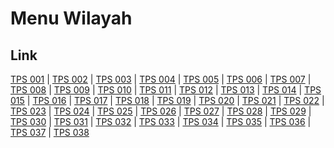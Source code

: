 # Menu Wilayah

## Link

[TPS 001](https://github.com/gigit-pemilu/pemilu-2024-64-kalimantan-timur/tree/main/pilpres/hitung-suara/sub/64-kalimantan-timur/sub/74-kota-bontang/sub/03-bontang-barat/sub/1002-gunung-telihan/sub/001-tps)
 | 
[TPS 002](https://github.com/gigit-pemilu/pemilu-2024-64-kalimantan-timur/tree/main/pilpres/hitung-suara/sub/64-kalimantan-timur/sub/74-kota-bontang/sub/03-bontang-barat/sub/1002-gunung-telihan/sub/002-tps)
 | 
[TPS 003](https://github.com/gigit-pemilu/pemilu-2024-64-kalimantan-timur/tree/main/pilpres/hitung-suara/sub/64-kalimantan-timur/sub/74-kota-bontang/sub/03-bontang-barat/sub/1002-gunung-telihan/sub/003-tps)
 | 
[TPS 004](https://github.com/gigit-pemilu/pemilu-2024-64-kalimantan-timur/tree/main/pilpres/hitung-suara/sub/64-kalimantan-timur/sub/74-kota-bontang/sub/03-bontang-barat/sub/1002-gunung-telihan/sub/004-tps)
 | 
[TPS 005](https://github.com/gigit-pemilu/pemilu-2024-64-kalimantan-timur/tree/main/pilpres/hitung-suara/sub/64-kalimantan-timur/sub/74-kota-bontang/sub/03-bontang-barat/sub/1002-gunung-telihan/sub/005-tps)
 | 
[TPS 006](https://github.com/gigit-pemilu/pemilu-2024-64-kalimantan-timur/tree/main/pilpres/hitung-suara/sub/64-kalimantan-timur/sub/74-kota-bontang/sub/03-bontang-barat/sub/1002-gunung-telihan/sub/006-tps)
 | 
[TPS 007](https://github.com/gigit-pemilu/pemilu-2024-64-kalimantan-timur/tree/main/pilpres/hitung-suara/sub/64-kalimantan-timur/sub/74-kota-bontang/sub/03-bontang-barat/sub/1002-gunung-telihan/sub/007-tps)
 | 
[TPS 008](https://github.com/gigit-pemilu/pemilu-2024-64-kalimantan-timur/tree/main/pilpres/hitung-suara/sub/64-kalimantan-timur/sub/74-kota-bontang/sub/03-bontang-barat/sub/1002-gunung-telihan/sub/008-tps)
 | 
[TPS 009](https://github.com/gigit-pemilu/pemilu-2024-64-kalimantan-timur/tree/main/pilpres/hitung-suara/sub/64-kalimantan-timur/sub/74-kota-bontang/sub/03-bontang-barat/sub/1002-gunung-telihan/sub/009-tps)
 | 
[TPS 010](https://github.com/gigit-pemilu/pemilu-2024-64-kalimantan-timur/tree/main/pilpres/hitung-suara/sub/64-kalimantan-timur/sub/74-kota-bontang/sub/03-bontang-barat/sub/1002-gunung-telihan/sub/010-tps)
 | 
[TPS 011](https://github.com/gigit-pemilu/pemilu-2024-64-kalimantan-timur/tree/main/pilpres/hitung-suara/sub/64-kalimantan-timur/sub/74-kota-bontang/sub/03-bontang-barat/sub/1002-gunung-telihan/sub/011-tps)
 | 
[TPS 012](https://github.com/gigit-pemilu/pemilu-2024-64-kalimantan-timur/tree/main/pilpres/hitung-suara/sub/64-kalimantan-timur/sub/74-kota-bontang/sub/03-bontang-barat/sub/1002-gunung-telihan/sub/012-tps)
 | 
[TPS 013](https://github.com/gigit-pemilu/pemilu-2024-64-kalimantan-timur/tree/main/pilpres/hitung-suara/sub/64-kalimantan-timur/sub/74-kota-bontang/sub/03-bontang-barat/sub/1002-gunung-telihan/sub/013-tps)
 | 
[TPS 014](https://github.com/gigit-pemilu/pemilu-2024-64-kalimantan-timur/tree/main/pilpres/hitung-suara/sub/64-kalimantan-timur/sub/74-kota-bontang/sub/03-bontang-barat/sub/1002-gunung-telihan/sub/014-tps)
 | 
[TPS 015](https://github.com/gigit-pemilu/pemilu-2024-64-kalimantan-timur/tree/main/pilpres/hitung-suara/sub/64-kalimantan-timur/sub/74-kota-bontang/sub/03-bontang-barat/sub/1002-gunung-telihan/sub/015-tps)
 | 
[TPS 016](https://github.com/gigit-pemilu/pemilu-2024-64-kalimantan-timur/tree/main/pilpres/hitung-suara/sub/64-kalimantan-timur/sub/74-kota-bontang/sub/03-bontang-barat/sub/1002-gunung-telihan/sub/016-tps)
 | 
[TPS 017](https://github.com/gigit-pemilu/pemilu-2024-64-kalimantan-timur/tree/main/pilpres/hitung-suara/sub/64-kalimantan-timur/sub/74-kota-bontang/sub/03-bontang-barat/sub/1002-gunung-telihan/sub/017-tps)
 | 
[TPS 018](https://github.com/gigit-pemilu/pemilu-2024-64-kalimantan-timur/tree/main/pilpres/hitung-suara/sub/64-kalimantan-timur/sub/74-kota-bontang/sub/03-bontang-barat/sub/1002-gunung-telihan/sub/018-tps)
 | 
[TPS 019](https://github.com/gigit-pemilu/pemilu-2024-64-kalimantan-timur/tree/main/pilpres/hitung-suara/sub/64-kalimantan-timur/sub/74-kota-bontang/sub/03-bontang-barat/sub/1002-gunung-telihan/sub/019-tps)
 | 
[TPS 020](https://github.com/gigit-pemilu/pemilu-2024-64-kalimantan-timur/tree/main/pilpres/hitung-suara/sub/64-kalimantan-timur/sub/74-kota-bontang/sub/03-bontang-barat/sub/1002-gunung-telihan/sub/020-tps)
 | 
[TPS 021](https://github.com/gigit-pemilu/pemilu-2024-64-kalimantan-timur/tree/main/pilpres/hitung-suara/sub/64-kalimantan-timur/sub/74-kota-bontang/sub/03-bontang-barat/sub/1002-gunung-telihan/sub/021-tps)
 | 
[TPS 022](https://github.com/gigit-pemilu/pemilu-2024-64-kalimantan-timur/tree/main/pilpres/hitung-suara/sub/64-kalimantan-timur/sub/74-kota-bontang/sub/03-bontang-barat/sub/1002-gunung-telihan/sub/022-tps)
 | 
[TPS 023](https://github.com/gigit-pemilu/pemilu-2024-64-kalimantan-timur/tree/main/pilpres/hitung-suara/sub/64-kalimantan-timur/sub/74-kota-bontang/sub/03-bontang-barat/sub/1002-gunung-telihan/sub/023-tps)
 | 
[TPS 024](https://github.com/gigit-pemilu/pemilu-2024-64-kalimantan-timur/tree/main/pilpres/hitung-suara/sub/64-kalimantan-timur/sub/74-kota-bontang/sub/03-bontang-barat/sub/1002-gunung-telihan/sub/024-tps)
 | 
[TPS 025](https://github.com/gigit-pemilu/pemilu-2024-64-kalimantan-timur/tree/main/pilpres/hitung-suara/sub/64-kalimantan-timur/sub/74-kota-bontang/sub/03-bontang-barat/sub/1002-gunung-telihan/sub/025-tps)
 | 
[TPS 026](https://github.com/gigit-pemilu/pemilu-2024-64-kalimantan-timur/tree/main/pilpres/hitung-suara/sub/64-kalimantan-timur/sub/74-kota-bontang/sub/03-bontang-barat/sub/1002-gunung-telihan/sub/026-tps)
 | 
[TPS 027](https://github.com/gigit-pemilu/pemilu-2024-64-kalimantan-timur/tree/main/pilpres/hitung-suara/sub/64-kalimantan-timur/sub/74-kota-bontang/sub/03-bontang-barat/sub/1002-gunung-telihan/sub/027-tps)
 | 
[TPS 028](https://github.com/gigit-pemilu/pemilu-2024-64-kalimantan-timur/tree/main/pilpres/hitung-suara/sub/64-kalimantan-timur/sub/74-kota-bontang/sub/03-bontang-barat/sub/1002-gunung-telihan/sub/028-tps)
 | 
[TPS 029](https://github.com/gigit-pemilu/pemilu-2024-64-kalimantan-timur/tree/main/pilpres/hitung-suara/sub/64-kalimantan-timur/sub/74-kota-bontang/sub/03-bontang-barat/sub/1002-gunung-telihan/sub/029-tps)
 | 
[TPS 030](https://github.com/gigit-pemilu/pemilu-2024-64-kalimantan-timur/tree/main/pilpres/hitung-suara/sub/64-kalimantan-timur/sub/74-kota-bontang/sub/03-bontang-barat/sub/1002-gunung-telihan/sub/030-tps)
 | 
[TPS 031](https://github.com/gigit-pemilu/pemilu-2024-64-kalimantan-timur/tree/main/pilpres/hitung-suara/sub/64-kalimantan-timur/sub/74-kota-bontang/sub/03-bontang-barat/sub/1002-gunung-telihan/sub/031-tps)
 | 
[TPS 032](https://github.com/gigit-pemilu/pemilu-2024-64-kalimantan-timur/tree/main/pilpres/hitung-suara/sub/64-kalimantan-timur/sub/74-kota-bontang/sub/03-bontang-barat/sub/1002-gunung-telihan/sub/032-tps)
 | 
[TPS 033](https://github.com/gigit-pemilu/pemilu-2024-64-kalimantan-timur/tree/main/pilpres/hitung-suara/sub/64-kalimantan-timur/sub/74-kota-bontang/sub/03-bontang-barat/sub/1002-gunung-telihan/sub/033-tps)
 | 
[TPS 034](https://github.com/gigit-pemilu/pemilu-2024-64-kalimantan-timur/tree/main/pilpres/hitung-suara/sub/64-kalimantan-timur/sub/74-kota-bontang/sub/03-bontang-barat/sub/1002-gunung-telihan/sub/034-tps)
 | 
[TPS 035](https://github.com/gigit-pemilu/pemilu-2024-64-kalimantan-timur/tree/main/pilpres/hitung-suara/sub/64-kalimantan-timur/sub/74-kota-bontang/sub/03-bontang-barat/sub/1002-gunung-telihan/sub/035-tps)
 | 
[TPS 036](https://github.com/gigit-pemilu/pemilu-2024-64-kalimantan-timur/tree/main/pilpres/hitung-suara/sub/64-kalimantan-timur/sub/74-kota-bontang/sub/03-bontang-barat/sub/1002-gunung-telihan/sub/036-tps)
 | 
[TPS 037](https://github.com/gigit-pemilu/pemilu-2024-64-kalimantan-timur/tree/main/pilpres/hitung-suara/sub/64-kalimantan-timur/sub/74-kota-bontang/sub/03-bontang-barat/sub/1002-gunung-telihan/sub/037-tps)
 | 
[TPS 038](https://github.com/gigit-pemilu/pemilu-2024-64-kalimantan-timur/tree/main/pilpres/hitung-suara/sub/64-kalimantan-timur/sub/74-kota-bontang/sub/03-bontang-barat/sub/1002-gunung-telihan/sub/038-tps)

